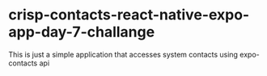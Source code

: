 # crisp-contacts-react-native-expo-app-day-7-challange
This is just a simple application that accesses system contacts using expo-contacts api
